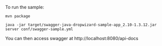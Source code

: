 To run the sample:

```
mvn package

java -jar target/swagger-java-dropwizard-sample-app_2.10-1.3.12.jar server conf/swagger-sample.yml 

```

You can then access swagger at http://localhost:8080/api-docs
